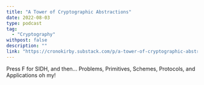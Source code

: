 ```yaml
---
title: "A Tower of Cryptographic Abstractions"
date: 2022-08-03
type: podcast
tag:
  - "Cryptography"
withpost: false
description: ""
link: "https://cronokirby.substack.com/p/a-tower-of-cryptographic-abstractions#details"
---
```


Press F for SIDH, and then... Problems, Primitives, Schemes, Protocols, and Applications oh my!
